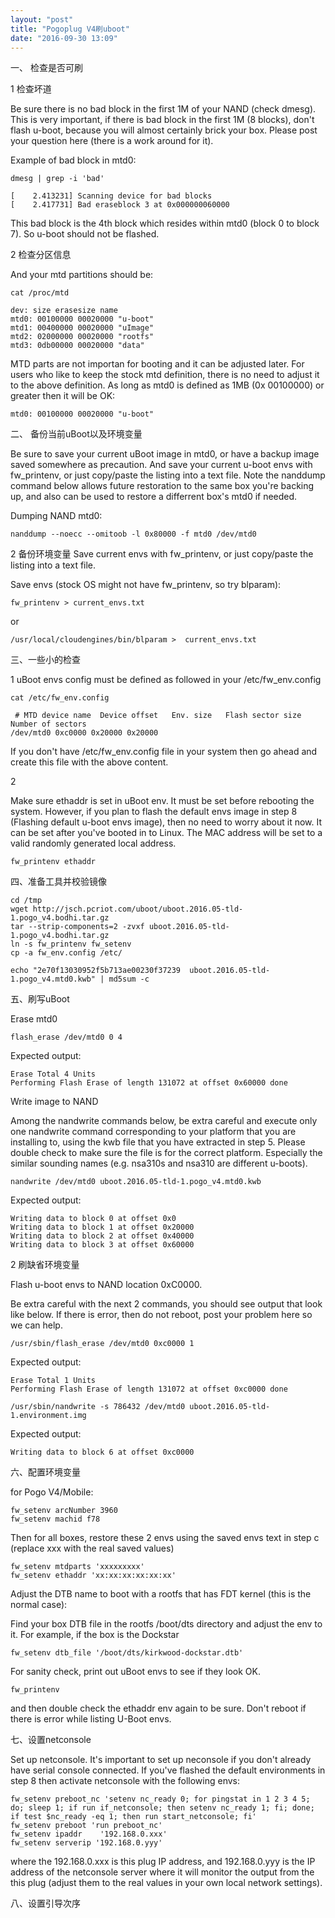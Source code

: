 ```yaml
---
layout: "post"
title: "Pogoplug V4刷uboot"
date: "2016-09-30 13:09"
---
```


一、 检查是否可刷

1 检查坏道

Be sure there is no bad block in the first 1M of your NAND (check dmesg). This is very important, if there is bad block in the first 1M (8 blocks), don't flash u-boot, because you will almost certainly brick your box. Please post your question here (there is a work around for it).

Example of bad block in mtd0:

```
dmesg | grep -i 'bad'

[    2.413231] Scanning device for bad blocks
[    2.417731] Bad eraseblock 3 at 0x000000060000
```

This bad block is the 4th block which resides within mtd0 (block 0 to block 7). So u-boot should not be flashed.

2 检查分区信息

And your mtd partitions should be:

```
cat /proc/mtd

dev: size erasesize name
mtd0: 00100000 00020000 "u-boot"
mtd1: 00400000 00020000 "uImage"
mtd2: 02000000 00020000 "rootfs"
mtd3: 0db00000 00020000 "data"
```

 MTD parts are not importan for booting and it can be adjusted later. For users who like to keep the stock mtd definition, there is no need to adjust it to the above definition. As long as mtd0 is defined as 1MB (0x 00100000) or greater then it will be OK:

```
mtd0: 00100000 00020000 "u-boot"
```

二、 备份当前uBoot以及环境变量

Be sure to save your current uBoot image in mtd0, or have a backup image saved somewhere as precaution. And save your current u-boot envs with fw_printenv, or just copy/paste the listing into a text file. Note the nanddump command below allows future restoration to the same box you're backing up, and also can be used to restore a differrent box's mtd0 if needed.

Dumping NAND mtd0:

```
nanddump --noecc --omitoob -l 0x80000 -f mtd0 /dev/mtd0
```

2 备份环境变量
Save current envs with fw_printenv, or just copy/paste the listing into a text file.

Save envs (stock OS might not have fw_printenv, so try blparam):

```
fw_printenv > current_envs.txt
```
or

```
/usr/local/cloudengines/bin/blparam >  current_envs.txt
```

三、一些小的检查

1
uBoot envs config must be defined as followed in your /etc/fw_env.config

```
cat /etc/fw_env.config

 # MTD device name	Device offset	Env. size	Flash sector size	Number of sectors
/dev/mtd0 0xc0000 0x20000 0x20000
```

If you don't have /etc/fw_env.config file in your system then go ahead and create this file with the above content.


2

Make sure ethaddr is set in uBoot env. It must be set before rebooting the system. However, if you plan to flash the default envs image in step 8 (Flashing default u-boot envs image), then no need to worry about it now. It can be set after you've booted in to Linux. The MAC address will be set to a valid randomly generated local address.

```
fw_printenv ethaddr
```

四、准备工具并校验镜像

```
cd /tmp
wget http://jsch.pcriot.com/uboot/uboot.2016.05-tld-1.pogo_v4.bodhi.tar.gz
tar --strip-components=2 -zvxf uboot.2016.05-tld-1.pogo_v4.bodhi.tar.gz
ln -s fw_printenv fw_setenv
cp -a fw_env.config /etc/

echo "2e70f13030952f5b713ae00230f37239  uboot.2016.05-tld-1.pogo_v4.mtd0.kwb" | md5sum -c
```



五、刷写uBoot

Erase mtd0

```
flash_erase /dev/mtd0 0 4
```

Expected output:

```
Erase Total 4 Units
Performing Flash Erase of length 131072 at offset 0x60000 done
```

Write image to NAND

Among the nandwrite commands below, be extra careful and execute only one nandwrite command corresponding to your platform that you are installing to, using the kwb file that you have extracted in step 5. Please double check to make sure the file is for the correct platform. Especially the similar sounding names (e.g. nsa310s and nsa310 are different u-boots).

```
nandwrite /dev/mtd0 uboot.2016.05-tld-1.pogo_v4.mtd0.kwb
```

Expected output:

```
Writing data to block 0 at offset 0x0
Writing data to block 1 at offset 0x20000
Writing data to block 2 at offset 0x40000
Writing data to block 3 at offset 0x60000
```

2 刷缺省环境变量

Flash u-boot envs to NAND location 0xC0000.

Be extra careful with the next 2 commands, you should see output that look like below. If there is error, then do not reboot, post your problem here so we can help.

```
/usr/sbin/flash_erase /dev/mtd0 0xc0000 1
```
Expected output:

```
Erase Total 1 Units
Performing Flash Erase of length 131072 at offset 0xc0000 done
```

```
/usr/sbin/nandwrite -s 786432 /dev/mtd0 uboot.2016.05-tld-1.environment.img
```
Expected output:

```
Writing data to block 6 at offset 0xc0000
```

六、配置环境变量

for Pogo V4/Mobile:

```
fw_setenv arcNumber 3960
fw_setenv machid f78
```

Then for all boxes, restore these 2 envs using the saved envs text in step c (replace xxx with the real saved values)

```
fw_setenv mtdparts 'xxxxxxxxx'
fw_setenv ethaddr 'xx:xx:xx:xx:xx:xx'
```

Adjust the DTB name to boot with a rootfs that has FDT kernel (this is the normal case):

Find your box DTB file in the rootfs /boot/dts directory and adjust the env to it. For example, if the box is the Dockstar

```
fw_setenv dtb_file '/boot/dts/kirkwood-dockstar.dtb'
```

For sanity check, print out uBoot envs to see if they look OK.

```
fw_printenv
```

and then double check the ethaddr env again to be sure. Don't reboot if there is error while listing U-Boot envs.

七、设置netconsole

Set up netconsole. It's important to set up neconsole if you don't already have serial console connected. If you've flashed the default environments in step 8 then activate netconsole with the following envs:

```
fw_setenv preboot_nc 'setenv nc_ready 0; for pingstat in 1 2 3 4 5; do; sleep 1; if run if_netconsole; then setenv nc_ready 1; fi; done; if test $nc_ready -eq 1; then run start_netconsole; fi'
fw_setenv preboot 'run preboot_nc'
fw_setenv ipaddr    '192.168.0.xxx'
fw_setenv serverip '192.168.0.yyy'
```

where the 192.168.0.xxx is this plug IP address, and 192.168.0.yyy is the IP address of the netconsole server where it will monitor the output from the this plug (adjust them to the real values in your own local network settings).


八、设置引导次序
